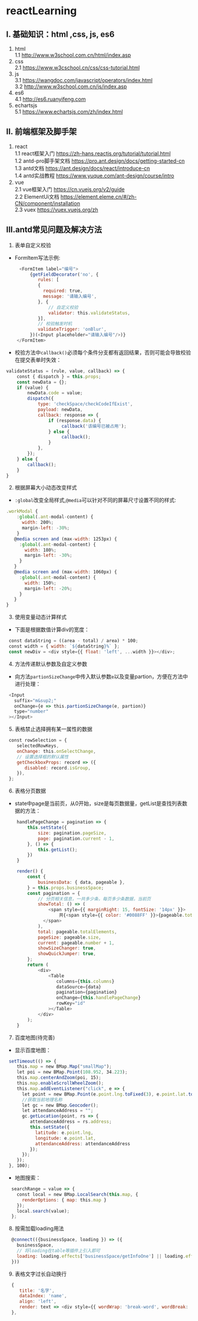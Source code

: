 # reactLearning
##  I. 基础知识：html ,css, js, es6
1. html  
1.1 <a href="http://www.w3school.com.cn/html/index.asp" target="_blank">http://www.w3school.com.cn/html/index.asp</a>   
2. css  
2.1 <a href="https://www.w3cschool.cn/css/css-tutorial.html" target="_blank">https://www.w3cschool.cn/css/css-tutorial.html</a>   
3. js  
3.1 <a href="https://wangdoc.com/javascript/operators/index.html" target="_blank">https://wangdoc.com/javascript/operators/index.html</a>   
3.2 <a href="http://www.w3school.com.cn/js/index.asp" target="_blank">http://www.w3school.com.cn/js/index.asp</a>   
4. es6  
4.1 <a href="http://es6.ruanyifeng.com" target="_blank">http://es6.ruanyifeng.com</a>  
5. echartsjs  
5.1 <a href="https://www.echartsjs.com/zh/index.html" target="_blank">https://www.echartsjs.com/zh/index.html</a>  
## II. 前端框架及脚手架
1. react  
1.1 react框架入门 <a href="https://zh-hans.reactjs.org/tutorial/tutorial.html" target="_blank">https://zh-hans.reactjs.org/tutorial/tutorial.html</a>  
1.2 antd-pro脚手架文档 <a href="https://pro.ant.design/docs/getting-started-cn" target="_blank">https://pro.ant.design/docs/getting-started-cn</a>  
1.3 antd文档 <a href="https://ant.design/docs/react/introduce-cn" target="_blank">https://ant.design/docs/react/introduce-cn</a>  
1.4 antd实战教程 <a href="https://www.yuque.com/ant-design/course/intro" target="_blank">https://www.yuque.com/ant-design/course/intro</a>  
2. vue  
2.1 vue框架入门 <a href="https://cn.vuejs.org/v2/guide" target="_blank">https://cn.vuejs.org/v2/guide</a>  
2.2 ElementUi文档 <a href="https://element.eleme.cn/#/zh-CN/component/installation" target="_blank">https://element.eleme.cn/#/zh-CN/component/installation</a>  
2.3 vuex <a href="https://vuex.vuejs.org/zh" target="_blank">https://vuex.vuejs.org/zh</a>  
## III.antd常见问题及解决方法
1. 表单自定义校验   
* FormItem写法示例:  
```javaScript
     <FormItem label="编号">
         {getFieldDecorator('no', {
            rules: [
            {
              required: true,
              message: '请输入编号',
            }, {
                // 自定义校验
                validator: this.validateStatus,
            }],
            // 校验触发时机
            validateTrigger: 'onBlur',
         })(<Input placeholder="请输入编号"/>)}
    </FormItem>
```  
* 校验方法中`callback()`必须每个条件分支都有返回结果，否则可能会导致校验在提交表单时失效：
```javaScript
validateStatus = (rule, value, callback) => {
    const { dispatch } = this.props;
    const newData = {};
    if (value) {
        newData.code = value;
        dispatch({
            type: 'checkSpace/checkCodeIfExist',
            payload: newData,
            callback: response => {
                if (response.data) {
                     callback('该编号已被占用');
                } else {
                     callback();
                }
            },
        });
    } else {
        callback();
    }
}
```
2. 根据屏幕大小动态改变样式
* `:global`改变全局样式,`@media`可以针对不同的屏幕尺寸设置不同的样式:
```javaScript
.workModal {
    :global(.ant-modal-content) {
      width: 200%;
      margin-left: -30%;
    }
   @media screen and (max-width: 1253px) {
     :global(.ant-modal-content) {
       width: 180%;
       margin-left: -30%;
     }
   }
   @media screen and (max-width: 1060px) {
     :global(.ant-modal-content) {
       width: 150%;
       margin-left: -20%;
     }
   }
}
```
3. 使用变量动态计算样式
* 下面是根据数值计算div的宽度：
```javaScript
 const dataString = ((area - total) / area) * 100;
 const width = { width: `${dataString}%` };
 const newDiv = <div style={{ float: 'left', ...width }}></div>;
```
4. 方法传递默认参数及自定义参数
* 向方法`partionSizeChange`中传入默认参数`e`以及变量partion，方便在方法中进行处理：
```javaScript
 <Input
   suffix="m&sup2;"
   onChange={e => this.partionSizeChange(e, partion)}
   type="number"
 ></Input>
```
5. 表格禁止选择拥有某一属性的数据
```javaScript
 const rowSelection = {
    selectedRowKeys,
    onChange: this.onSelectChange,
    // 设置选择框的默认属性
    getCheckboxProps: record => ({
       disabled: record.isGroup,
    }),
 };
```
6. 表格分页数据
* state中page是当前页，从0开始，size是每页数据量，getList是查找列表数据的方法：
```javaScript
    handlePageChange = pagination => {
        this.setState({
            size: pagination.pageSize,
            page: pagination.current - 1,
        }, () => {
            this.getList();
        })
    }

    render() {
        const {
            businessData: { data, pageable },
        } = this.props.businessSpace;
        const pagination = {
            // 分页相关信息，一共多少条，每页多少条数据，当前页
            showTotal: () => (
                <span style={{ marginRight: 15, fontSize: '14px' }}>
                    共{<span style={{ color: '#0088FF' }}>{pageable.totalElements}</span>}条
              </span>
            ),
            total: pageable.totalElements,
            pageSize: pageable.size,
            current: pageable.number + 1,
            showSizeChanger: true,
            showQuickJumper: true,
        };
        return (
            <div>
                <Table 
                   columns={this.columns} 
                   dataSource={data} 
                   pagination={pagination} 
                   onChange={this.handlePageChange} 
                   rowKey="id"
                ></Table>
            </div>
        );
    }
```
7. 百度地图(待完善)
* 显示百度地图：
```javaScript
 setTimeout(() => {
    this.map = new BMap.Map("smallMap");
    let poi = new BMap.Point(108.952, 34.223);
    this.map.centerAndZoom(poi, 15);
    this.map.enableScrollWheelZoom();
    this.map.addEventListener("click", e => {
      let point = new BMap.Point(e.point.lng.toFixed(3), e.point.lat.toFixed(3)); 
      //获取当前地理名称
      let gc = new BMap.Geocoder();
      let attendanceAddress = "";
      gc.getLocation(point, rs => {
         attendanceAddress = rs.address;
         this.setState({
           latitude: e.point.lng,
           longitude: e.point.lat,
           attendanceAddress: attendanceAddress
         });
      });
    });
 }, 100);
```
* 地图搜索：
```javaScript
  searchRange = value => {
    const local = new BMap.LocalSearch(this.map, {
      renderOptions: { map: this.map }
    });
    local.search(value);
  };
```
8. 按需加载loading用法
```javaScript
  @connect(({businessSpace, loading }) => ({
    businessSpace,
    // 将loading在table等插件上引入即可
    loading: loading.effects['businessSpace/getInfoOne'] || loading.effects['businessSpace/getInfoTwo'],
  }))
```
9. 表格文字过长自动换行
```javaScript
  {
     title: '名字',
     dataIndex: 'name',
     align: 'left',
     render: text => <div style={{ wordWrap: 'break-word', wordBreak: 'break-all' }}>{text}</div>,
  },
```
